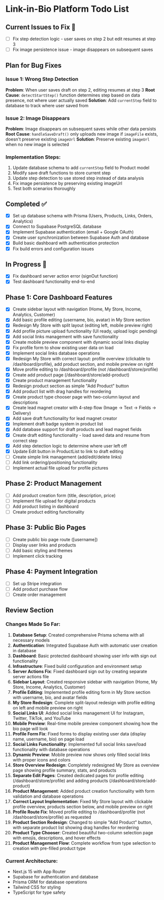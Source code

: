 # Link-in-Bio Platform Todo List

## Current Issues to Fix 🚨

- [ ] Fix step detection logic - user saves on step 2 but edit resumes at step 3
- [ ] Fix image persistence issue - image disappears on subsequent saves

## Plan for Bug Fixes

### Issue 1: Wrong Step Detection
**Problem**: When user saves draft on step 2, editing resumes at step 3
**Root Cause**: `detectStartStep()` function determines step based on data presence, not where user actually saved
**Solution**: Add `currentStep` field to database to track where user saved from

### Issue 2: Image Disappears
**Problem**: Image disappears on subsequent saves while other data persists
**Root Cause**: `handleSaveDraft()` only uploads new image if `imageFile` exists, doesn't preserve existing `imageUrl`
**Solution**: Preserve existing `imageUrl` when no new image is selected

### Implementation Steps:
1. Update database schema to add `currentStep` field to Product model
2. Modify save draft functions to store current step
3. Update step detection to use stored step instead of data analysis
4. Fix image persistence by preserving existing imageUrl
5. Test both scenarios thoroughly

## Completed ✅

- [x] Set up database schema with Prisma (Users, Products, Links, Orders, Analytics)
- [x] Connect to Supabase PostgreSQL database
- [x] Implement Supabase authentication (email + Google OAuth)
- [x] Create user synchronization between Supabase Auth and database
- [x] Build basic dashboard with authentication protection
- [x] Fix build errors and configuration issues

## In Progress 🚧

- [x] Fix dashboard server action error (signOut function)
- [x] Test dashboard functionality end-to-end

## Phase 1: Core Dashboard Features

- [x] Create sidebar layout with navigation (Home, My Store, Income, Analytics, Customer)
- [x] Add basic profile editing (username, bio, avatar) in My Store section
- [x] Redesign My Store with split layout (editing left, mobile preview right)
- [x] Add profile picture upload functionality (UI ready, upload logic pending)
- [x] Add social links management with save functionality
- [x] Create mobile preview component with dynamic social links display
- [x] Fix profile form to show existing user data on load
- [x] Implement social links database operations
- [x] Redesign My Store with correct layout: profile overview (clickable to /dashboard/profile), add product section, and mobile preview on right
- [x] Move profile editing to /dashboard/profile (not /dashboard/store/profile)
- [x] Create add product page (/dashboard/store/add-product)
- [x] Create product management functionality
- [x] Redesign product section as simple "Add Product" button
- [x] Add product list with drag handles for reordering
- [x] Create product type chooser page with two-column layout and descriptions
- [x] Create lead magnet creator with 4-step flow (Image → Text → Fields → Delivery)
- [x] Add save draft functionality for lead magnet creator
- [x] Implement draft badge system in product list
- [x] Add database support for draft products and lead magnet fields
- [x] Create draft editing functionality - load saved data and resume from correct step
- [x] Add step detection logic to determine where user left off
- [x] Update Edit button in ProductList to link to draft editing
- [ ] Create simple link management (add/edit/delete links)
- [ ] Add link ordering/positioning functionality
- [ ] Implement actual file upload for profile pictures

## Phase 2: Product Management

- [ ] Add product creation form (title, description, price)
- [ ] Implement file upload for digital products
- [ ] Add product listing in dashboard
- [ ] Create product editing functionality

## Phase 3: Public Bio Pages

- [ ] Create public bio page route ([username])
- [ ] Display user links and products
- [ ] Add basic styling and themes
- [ ] Implement click tracking

## Phase 4: Payment Integration

- [ ] Set up Stripe integration
- [ ] Add product purchase flow
- [ ] Create order management

## Review Section

### Changes Made So Far:

1. **Database Setup**: Created comprehensive Prisma schema with all necessary models
2. **Authentication**: Integrated Supabase Auth with automatic user creation in database
3. **Dashboard**: Basic protected dashboard showing user info with sign out functionality
4. **Infrastructure**: Fixed build configuration and environment setup
5. **Server Actions Fix**: Fixed dashboard sign out by creating separate server actions file
6. **Sidebar Layout**: Created responsive sidebar with navigation (Home, My Store, Income, Analytics, Customer)
7. **Profile Editing**: Implemented profile editing form in My Store section with username, bio, and avatar fields
8. **My Store Redesign**: Complete split-layout redesign with profile editing on left and mobile preview on right
9. **Social Links UI**: Added social links management UI for Instagram, Twitter, TikTok, and YouTube
10. **Mobile Preview**: Real-time mobile preview component showing how the bio page will look
11. **Profile Form Fix**: Fixed forms to display existing user data (display name, username, bio) on page load
12. **Social Links Functionality**: Implemented full social links save/load functionality with database operations
13. **Dynamic Preview**: Mobile preview now shows only filled social links with proper icons and colors
14. **Store Overview Redesign**: Completely redesigned My Store as overview page showing profile summary, stats, and products
15. **Separate Edit Pages**: Created dedicated pages for profile editing (/dashboard/store/profile) and adding products (/dashboard/store/add-product)
16. **Product Management**: Added product creation functionality with form validation and database operations
17. **Correct Layout Implementation**: Fixed My Store layout with clickable profile overview, products section below, and mobile preview on right
18. **Profile Route Fix**: Moved profile editing to /dashboard/profile (not /dashboard/store/profile) as requested
19. **Product Section Redesign**: Changed to simple "Add Product" button, with separate product list showing drag handles for reordering
20. **Product Type Chooser**: Created beautiful two-column selection page with emojis, descriptions, and hover effects
21. **Product Management Flow**: Complete workflow from type selection to creation with pre-filled product type

### Current Architecture:

- Next.js 15 with App Router
- Supabase for authentication and database
- Prisma ORM for database operations
- Tailwind CSS for styling
- TypeScript for type safety